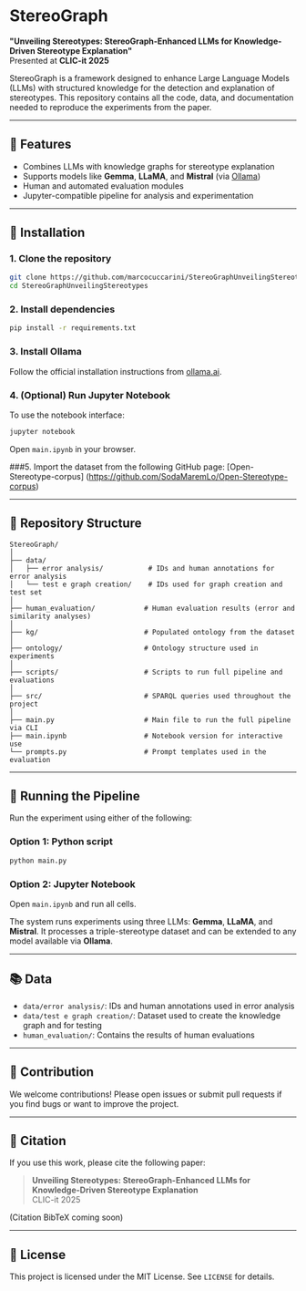 # StereoGraph

**"Unveiling Stereotypes: StereoGraph-Enhanced LLMs for Knowledge-Driven Stereotype Explanation"**  
Presented at **CLIC-it 2025**

StereoGraph is a framework designed to enhance Large Language Models (LLMs) with structured knowledge for the detection and explanation of stereotypes. This repository contains all the code, data, and documentation needed to reproduce the experiments from the paper.

---

## 🚀 Features

- Combines LLMs with knowledge graphs for stereotype explanation
- Supports models like **Gemma**, **LLaMA**, and **Mistral** (via [Ollama](https://ollama.ai))
- Human and automated evaluation modules
- Jupyter-compatible pipeline for analysis and experimentation

---

## 💠 Installation

### 1. Clone the repository
```bash
git clone https://github.com/marcocuccarini/StereoGraphUnveilingStereotypes.git
cd StereoGraphUnveilingStereotypes
```

### 2. Install dependencies
```bash
pip install -r requirements.txt
```

### 3. Install Ollama
Follow the official installation instructions from [ollama.ai](https://ollama.ai).

### 4. (Optional) Run Jupyter Notebook
To use the notebook interface:
```bash
jupyter notebook
```
Open `main.ipynb` in your browser.

###5. Import the dataset from the following GitHub page: [Open-Stereotype-corpus] (https://github.com/SodaMaremLo/Open-Stereotype-corpus)

---

## 📂 Repository Structure

```
StereoGraph/
│
├── data/
│   ├── error analysis/           # IDs and human annotations for error analysis
│   └── test e graph creation/    # IDs used for graph creation and test set
│
├── human_evaluation/            # Human evaluation results (error and similarity analyses)
│
├── kg/                          # Populated ontology from the dataset
│
├── ontology/                    # Ontology structure used in experiments
│
├── scripts/                     # Scripts to run full pipeline and evaluations
│
├── src/                         # SPARQL queries used throughout the project
│
├── main.py                      # Main file to run the full pipeline via CLI
├── main.ipynb                   # Notebook version for interactive use
└── prompts.py                   # Prompt templates used in the evaluation
```

---

## 🚀 Running the Pipeline

Run the experiment using either of the following:

### Option 1: Python script
```bash
python main.py
```

### Option 2: Jupyter Notebook
Open `main.ipynb` and run all cells.

The system runs experiments using three LLMs: **Gemma**, **LLaMA**, and **Mistral**. It processes a triple-stereotype dataset and can be extended to any model available via **Ollama**.

---

## 📚 Data

- `data/error analysis/`: IDs and human annotations used in error analysis
- `data/test e graph creation/`: Dataset used to create the knowledge graph and for testing
- `human_evaluation/`: Contains the results of human evaluations

---

## 🔗 Contribution

We welcome contributions! Please open issues or submit pull requests if you find bugs or want to improve the project.

---

## 📖 Citation

If you use this work, please cite the following paper:

> **Unveiling Stereotypes: StereoGraph-Enhanced LLMs for Knowledge-Driven Stereotype Explanation**  
> CLIC-it 2025

(Citation BibTeX coming soon)

---

## 🚫 License

This project is licensed under the MIT License. See `LICENSE` for details.

